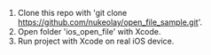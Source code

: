 1. Clone this repo with 'git clone https://github.com/nukeolay/open_file_sample.git'.
2. Open folder 'ios_open_file' with Xcode.
3. Run project with Xcode on real iOS device.
